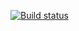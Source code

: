 [![Build status](https://ci.appveyor.com/api/projects/status/2lr6tsqi4i78nuw4?svg=true)](https://ci.appveyor.com/project/DariaZolotoreva/patterns-card-delivery-form-testmode)